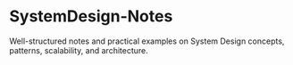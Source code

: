 # SystemDesign-Notes
Well-structured notes and practical examples on System Design concepts, patterns, scalability, and architecture.
